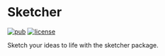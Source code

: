 # Sketcher

[![pub](https://img.shields.io/pub/v/sketcher)](https://pub.dartlang.org/packages/sketcher)
[![license](https://img.shields.io/badge/license-MIT-blue.svg)](https://raw.githubusercontent.com/renggli/dart-xml/master/LICENSE)

Sketch your ideas to life with the sketcher package.